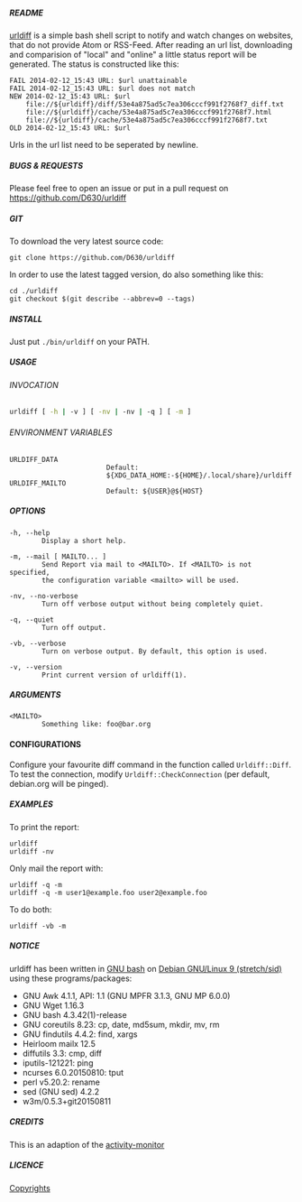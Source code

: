##### README

[urldiff](https://github.com/d630/urldiff) is a simple bash shell script to notify and watch changes on websites, that do not provide Atom or RSS-Feed. After reading an url list, downloading and comparision of "local" and "online" a little status report will be generated. The status is constructed like this:

```
FAIL 2014-02-12_15:43 URL: $url unattainable
FAIL 2014-02-12_15:43 URL: $url does not match
NEW 2014-02-12_15:43 URL: $url
    file://${urldiff}/diff/53e4a875ad5c7ea306cccf991f2768f7_diff.txt
    file://${urldiff}/cache/53e4a875ad5c7ea306cccf991f2768f7.html
    file://${urldiff}/cache/53e4a875ad5c7ea306cccf991f2768f7.txt
OLD 2014-02-12_15:43 URL: $url
```

Urls in the url list need to be seperated by newline.

##### BUGS & REQUESTS

Please feel free to open an issue or put in a pull request on https://github.com/D630/urldiff

##### GIT

To download the very latest source code:

```
git clone https://github.com/D630/urldiff
```

In order to use the latest tagged version, do also something like this:

```
cd ./urldiff
git checkout $(git describe --abbrev=0 --tags)
```

##### INSTALL

Just put `./bin/urldiff` on your PATH.

##### USAGE

###### INVOCATION

```sh
urldiff [ -h | -v ] [ -nv | -nv | -q ] [ -m ]
```

###### ENVIRONMENT VARIABLES

```
URLDIFF_DATA
                        Default:
                        ${XDG_DATA_HOME:-${HOME}/.local/share}/urldiff
URLDIFF_MAILTO
                        Default: ${USER}@${HOST}
```

##### OPTIONS

```
-h, --help
        Display a short help.

-m, --mail [ MAILTO... ]
        Send Report via mail to <MAILTO>. If <MAILTO> is not specified,
        the configuration variable <mailto> will be used.

-nv, --no-verbose
        Turn off verbose output without being completely quiet.

-q, --quiet
        Turn off output.

-vb, --verbose
        Turn on verbose output. By default, this option is used.

-v, --version
        Print current version of urldiff(1).
```

##### ARGUMENTS

```
<MAILTO>
        Something like: foo@bar.org
```

#### CONFIGURATIONS

Configure your favourite diff command in the function called `Urldiff::Diff`. To test the connection, modify `Urldiff::CheckConnection` (per default, debian.org will be pinged).

##### EXAMPLES

To print the report:

```
urldiff
urldiff -nv
```

Only mail the report with:

```
urldiff -q -m
urldiff -q -m user1@example.foo user2@example.foo
```

To do both:

```
urldiff -vb -m
```

##### NOTICE

urldiff has been written in [GNU bash](http://www.gnu.org/software/bash/) on [Debian GNU/Linux 9 (stretch/sid)](https://www.debian.org) using these programs/packages:

- GNU Awk 4.1.1, API: 1.1 (GNU MPFR 3.1.3, GNU MP 6.0.0)
- GNU Wget 1.16.3
- GNU bash 4.3.42(1)-release
- GNU coreutils 8.23: cp, date, md5sum, mkdir, mv, rm
- GNU findutils 4.4.2: find, xargs
- Heirloom mailx 12.5
- diffutils 3.3: cmp, diff
- iputils-121221: ping
- ncurses 6.0.20150810: tput
- perl v5.20.2: rename
- sed (GNU sed) 4.2.2
- w3m/0.5.3+git20150811

##### CREDITS

This is an adaption of the [activity-monitor](https://github.com/cmichi/activity-monitor)

##### LICENCE

[Copyrights](../master/doc/COPYRIGHT)
